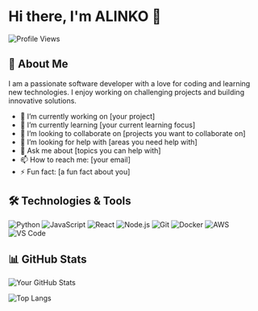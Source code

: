 # Hi there, I'm ALINKO 👋

![Profile Views](https://komarev.com/ghpvc/?username=jstalinko&color=blue)

## 🚀 About Me

I am a passionate software developer with a love for coding and learning new technologies. I enjoy working on challenging projects and building innovative solutions.

- 🔭 I’m currently working on [your project]
- 🌱 I’m currently learning [your current learning focus]
- 👯 I’m looking to collaborate on [projects you want to collaborate on]
- 🤔 I’m looking for help with [areas you need help with]
- 💬 Ask me about [topics you can help with]
- 📫 How to reach me: [your email]
- ⚡ Fun fact: [a fun fact about you]

## 🛠️ Technologies & Tools

![Python](https://img.shields.io/badge/Python-3776AB?style=flat&logo=python&logoColor=white)
![JavaScript](https://img.shields.io/badge/JavaScript-F7DF1E?style=flat&logo=javascript&logoColor=black)
![React](https://img.shields.io/badge/React-61DAFB?style=flat&logo=react&logoColor=black)
![Node.js](https://img.shields.io/badge/Node.js-339933?style=flat&logo=node.js&logoColor=white)
![Git](https://img.shields.io/badge/Git-F05032?style=flat&logo=git&logoColor=white)
![Docker](https://img.shields.io/badge/Docker-2496ED?style=flat&logo=docker&logoColor=white)
![AWS](https://img.shields.io/badge/AWS-232F3E?style=flat&logo=amazon-aws&logoColor=white)
![VS Code](https://img.shields.io/badge/VS_Code-007ACC?style=flat&logo=visual-studio-code&logoColor=white)

## 📊 GitHub Stats

![Your GitHub Stats](https://github-readme-stats.vercel.app/api?username=jstalinko&show_icons=true&theme=radical)

![Top Langs](https://github-readme-stats.vercel.app/api/top-langs/?username=jstalinko&layout=compact&theme=radical)
